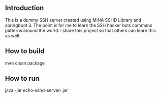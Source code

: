 ## Introduction

This is a dummy SSH server created using MINA SSHD Library and springboot 3.
The point is for me to learn the SSH hacker bots command patterns around the world.
I share this project so that others can learn this as well.

## How to build
mvn clean package

## How to run
java -jar echo-sshd-server-<version>.jar
